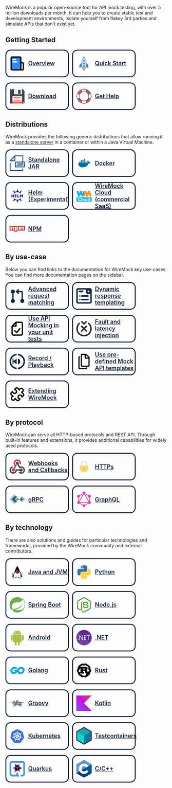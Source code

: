 <p>
  WireMock is a popular open-source tool for API mock testing, with over 5
  million downloads per month. It can help you to create stable test and
  development environments, isolate yourself from flakey 3rd parties and
  simulate APIs that don't exist yet.
</p>

<h2>Getting Started</h2>

<div class="grid-container">
  <a class="card" href="/getting_started/overview/">
    <img src="assets/images/logos/doc-sections/summary.svg" />
    Overview
  </a>
  <a class="card" href="/getting_started/wiremock_tutorials/">
    <img
      src="assets/images/logos/doc-sections/quickstart.svg"
    />
    Quick Start
  </a>
  <a class="card" href="/getting_started/download_and_installation/">
    <img src="assets/images/logos/doc-sections/download.svg" />
    Download
  </a>
  <a class="card" href="/support">
    <img src="assets/images/logos/doc-sections/help.svg" />
    Get Help
  </a>
</div>

<h2>Distributions</h2>

<p>
  WireMock provides the following generic distributions that allow running it as
  a
  <a href="/running_wiremock/wiremock_standalone_service/">standalone server</a>
  in a container or within a Java Virtual Machine.
</p>

<div class="grid-container">
  <a class="card" href="/running_wiremock/running_as_a_standalone_process/">
    <img src="assets/images/logos/technology/jar.svg" />
    Standalone JAR
  </a>
  <a class="card" href="/running_wiremock/running_in_docker/">
    <img src="assets/images/logos/technology/docker.svg" />
    Docker
  </a>
  <a class="card" href="/solutions/kubernetes/">
    <img src="assets/images/logos/technology/helm.svg" />
    Helm (Experimental)
  </a>
  <a
    class="card"
    href="https://www.wiremock.io/cloud-overview?utm_medium=referral&utm_sourcewiremock.org&utm_content=docs_nav"
    target="_blank"
  >
    <img
      src="assets/images/wiremock-cloud/wiremock_cloud_favicon.svg"
    />
    WireMock Cloud (commercial SaaS)
  </a>
  <a class="card" href="https://www.npmjs.com/package/wiremock" target="_blank">
    <img src="assets/images/logos/technology/npm.svg" />
    NPM
  </a>
</div>



<h2>By use-case</h2>

<p>
  Below you can find links to the documentation for WireMock key use-cases. You
  can find more documentation pages on the sidebar.
</p>

<div class="grid-container">
  <a class="card card-use-case" href="/stubbing_and_verifying/request_matching/">
    <img
      src="assets/images/requestIcon.svg"
      alt="Wiremock Features"
    />
    Advanced request matching
  </a>
  <a class="card card-use-case" href="/stubbing_and_verifying/response_templating/">
    <img
      src="assets/images/responseIcon.svg"
      alt="wiremock dynamic response"
    />
    Dynamic response templating
  </a>
  <!-- TODO: replace by a generic test framework listing -->
  <a class="card card-use-case" href="/java_usage/junit_5_plus_jupiter/">
    <img
      src="assets/images/logos/doc-sections/checklist.svg"
      alt="wiremock unit tests"
    />
    Use API Mocking in your unit tests
  </a>
  <a class="card card-use-case" href="/stubbing_and_verifying/simulating_faults/">
    <img
      src="assets/images/faultIcon.svg"
      alt="wiremock fault and latency"
    />
    Fault and latency injection
  </a>
  <a class="card card-use-case" href="/record_and_playback/record_and_playback/">
    <img
      src="assets/images/recordIcon.svg"
      alt="wiremock record playback"
    />
    Record / Playback
  </a>
  <!-- On the landing but no Root page
    <a class="card card-use-case" href="./">
        <img src="assets/images/httpIcon.svg" alt="WireMock java, python, htt APIs" />
        Java, Python, HTTP and JSON file APIs
    </a>
    -->
  <a class="card card-use-case" href="/reference/mock-api-templates/">
    <img
      src="assets/images/logos/doc-sections/template.svg"
      alt="WireMock API Templates"
    />
    Use pre-defined Mock API templates
  </a>
  <a class="card card-use-case" href="/extensibility/extending_wiremock/">
    <img
      src="assets/images/logos/doc-sections/extensibility.svg"
      alt="Extending WireMock"
    />
    Extending WireMock
  </a>
</div>

<h2>By protocol</h2>

<p>
  WireMock can serve all HTTP-based protocols and REST API. Through built-in
  features and extensions, it provides additional capabilities for widely used
  protocols.
</p>

<div class="grid-container">
  <a class="card" href="/protocols/webhooks_and_callbacks/">
    <img src="assets/images/logos/technology/webhooks.svg" />
    Webhooks and Callbacks
  </a>
  <a class="card" href="/protocols/serving_https/">
    <img src="assets/images/logos/technology/https.svg" />
    HTTPs
  </a>
  <a class="card" href="/protocols/mocking_grpc_services/">
    <img src="assets/images/logos/technology/grpc.png" />
    gRPC
  </a>
  <a class="card" href="/solutions/graphql/">
    <img src="assets/images/logos/technology/graphql.svg" />
    GraphQL
  </a>
</div>

<h2>By technology</h2>

<p>
  There are also solutions and guides for particular technologies and
  frameworks, provided by the WireMock community and external contributors.
</p>

<div class="grid-container">
  <a class="card" href="/solutions/jvm/">
    <img src="assets/images/logos/technology/java.svg" />
    Java and JVM
  </a>
  <a class="card" href="/solutions/python/">
    <img src="assets/images/logos/technology/python.svg" />
    Python
  </a>
  <a class="card" href="/solutions/spring-boot-integration/">
    <img src="assets/images/logos/technology/spring.svg" />
    Spring Boot
  </a>
  <a class="card" href="/solutions/nodejs/">
    <img
      class="card-image"
      src="assets/images/logos/technology/nodejs.svg"
    />
    Node.js
  </a>
  <a class="card" href="/solutions/android/">
    <img
      class="card-image"
      src="assets/images/logos/technology/android.svg"
    />
    Android
  </a>
  <a class="card" href="/solutions/dotnet/">
    <img
      class="card-image"
      src="assets/images/logos/technology/dotnet.svg"
    />
    .NET
  </a>
  <a class="card" href="/solutions/golang/">
    <img
      class="card-image"
      src="assets/images/logos/technology/golang.svg"
    />
    Golang
  </a>
  <a class="card" href="/solutions/rust/">
    <img
      class="card-image"
      src="assets/images/logos/technology/rust.svg"
    />
    Rust
  </a>
  <a class="card" href="/solutions/groovy/">
    <img
      class="card-image"
      src="assets/images/logos/technology/groovy.svg"
    />
    Groovy
  </a>
  <a class="card" href="/solutions/kotlin/">
    <img
      class="card-image"
      src="assets/images/logos/technology/kotlin.svg"
    />
    Kotlin
  </a>
  <a class="card" href="/solutions/kubernetes/">
    <img
      class="card-image"
      src="assets/images/logos/technology/kubernetes.svg"
    />
    Kubernetes
  </a>
  <a class="card" href="/solutions/testcontainers/">
    <img
      class="card-image"
      src="assets/images/logos/technology/testcontainers.svg"
    />
    Testcontainers
  </a>
  <a class="card" href="/solutions/quarkus/">
    <img
      class="card-image"
      src="assets/images/logos/technology/quarkus.svg"
    />
    Quarkus
  </a>
  <a class="card" href="/solutions/c_cpp/">
    <img
      class="card-image"
      src="assets/images/logos/technology/c.svg"
    />
    C/C++
  </a>
</div>







<style>

  .md-sidebar.md-sidebar--secondary{
    display: none;
  }

  .grid-container {
    display: grid;
    margin-left: auto;
    margin-right: auto;
    margin-bottom: 2rem;
    max-width: 160rem;
    gap: 1rem;
    grid-template-columns: repeat(auto-fill, 12rem);
    vertical-align: middle;
  }

  .card {
    display: flex;
    border: 0.2rem solid #18253d;
    color: #18253d;
    border-radius: 1rem;
    height: 5rem;
    width: 12rem;
    font-size: large;
    font-weight: 600;
    vertical-align: middle;
    align-items: center;
  }

  .card-use-case {
    font-size: large;
  }

  .card > img {
    width: 3rem;
    height: auto;
    border-style: none;
    margin-top: 10px;
    margin-bottom: 10px;
    margin-right: 10px;
    margin-left: 10px;
  }

  .md-content a:hover {
    text-decoration: underline; 
  }

  .md-content a {
    color: #18253d !important;
  }

</style>
